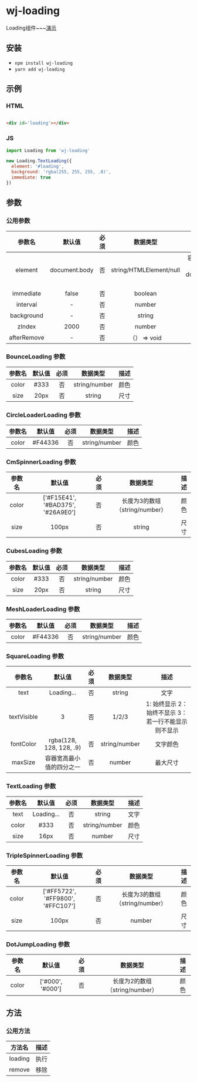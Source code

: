# wj-loading

Loading组件~~~[演示](https://nlbwqmz.github.io/wj-loading-pages/)

## 安装

- `npm install wj-loading`
- `yarn add wj-loading`

## 示例

### HTML

```html

<div id='loading'></div>
```

### JS

```js
import Loading from 'wj-loading'

new Loading.TextLoading({
  element: '#loading',
  background: 'rgba(255, 255, 255, .8)',
  immediate: true
})
```

## 参数

### 公用参数

|     参数名     |      默认值      | 必须 |          数据类型           |                     描述                     |
|:-----------:|:-------------:|:--:|:-----------------------:|:------------------------------------------:|
|   element   | document.body | 否  | string/HTMLElement/null | 容器节点(若为string，则使用document.querySelector查找) |
|  immediate  |     false     | 否  |         boolean         |                    立即执行                    |
|  interval   |       -       | 否  |         number          |                  执行时间（毫秒）                  |
| background  |       -       | 否  |         string          |                     背景                     |
|   zIndex    |     2000      | 否  |         number          |                  z-index                   |
| afterRemove |       -       | 否  |       （） => void        |                   移除后回调                    |

### BounceLoading 参数

|  参数名  | 默认值  | 必须 |     数据类型      | 描述 |
|:-----:|:----:|:--:|:-------------:|:--:|
| color | #333 | 否  | string/number | 颜色 |
| size  | 20px | 否  |    string     | 尺寸 |

### CircleLoaderLoading 参数

|  参数名  |   默认值   | 必须 |     数据类型      | 描述 |
|:-----:|:-------:|:--:|:-------------:|:--:|
| color | #F44336 | 否  | string/number | 颜色 |

### CmSpinnerLoading 参数

|  参数名  |                默认值                | 必须 |          数据类型          | 描述 |
|:-----:|:---------------------------------:|:--:|:----------------------:|:--:|
| color | ['#F15E41', '#BAD375', '#26A9E0'] | 否  | 长度为3的数组（string/number） | 颜色 |
| size  |               100px               | 否  |         string         | 尺寸 |

### CubesLoading 参数

|  参数名  | 默认值  | 必须 |     数据类型      | 描述 |
|:-----:|:----:|:--:|:-------------:|:--:|
| color | #333 | 否  | string/number | 颜色 |
| size  | 20px | 否  |    string     | 尺寸 |

### MeshLoaderLoading 参数

|  参数名  |   默认值   | 必须 |     数据类型      | 描述 |
|:-----:|:-------:|:--:|:-------------:|:--:|
| color | #F44336 | 否  | string/number | 颜色 |

### SquareLoading 参数

|     参数名     |           默认值           | 必须 |     数据类型      |              描述               |
|:-----------:|:-----------------------:|:--:|:-------------:|:-----------------------------:|
|    text     |       Loading...        | 否  |    string     |              文字               |
| textVisible |            3            | 否  |     1/2/3     | 1: 始终显示 2：始终不显示 3：若一行不能显示则不显示 |
|  fontColor  | rgba(128, 128, 128, .9) | 否  | string/number |             文字颜色              |
|   maxSize   |      容器宽高最小值的四分之一       | 否  |    number     |             最大尺寸              |

### TextLoading 参数

|  参数名  |    默认值     | 必须 |     数据类型      | 描述 |
|:-----:|:----------:|:--:|:-------------:|:--:|
| text  | Loading... | 否  |    string     | 文字 |
| color |    #333    | 否  | string/number | 颜色 |
| size  |    16px    | 否  |    number     | 尺寸 |

### TripleSpinnerLoading 参数

|  参数名  |                默认值                | 必须 |          数据类型          | 描述 |
|:-----:|:---------------------------------:|:--:|:----------------------:|:--:|
| color | ['#FF5722', '#FF9800', '#FFC107'] | 否  | 长度为3的数组（string/number） | 颜色 |
| size  |               100px               | 否  |         number         | 尺寸 |

### DotJumpLoading 参数

|  参数名  |       默认值        | 必须 |          数据类型          | 描述 |
|:-----:|:----------------:|:--:|:----------------------:|:--:|
| color | ['#000', '#000'] | 否  | 长度为2的数组（string/number） | 颜色 |

## 方法

### 公用方法

|   方法名   | 描述 |
|:-------:|:--:|
| loading | 执行 |
| remove  | 移除 |